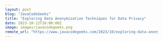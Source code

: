 ```yaml
---
layout: post
blog: "JavaCodeGeeks"
title: "Exploring Data Anonymization Techniques for Data Privacy"
date: 2023-10-12T16:00:00Z
image: images/javacodegeeks.png
remote_url: "https://www.javacodegeeks.com/2023/10/exploring-data-anonymization-techniques-for-data-privacy.html"
---
```

